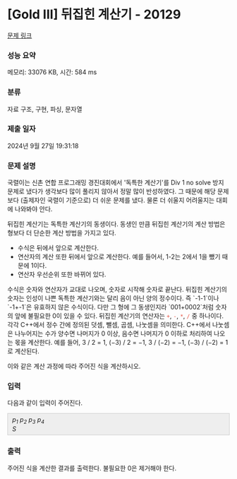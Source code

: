 # [Gold III] 뒤집힌 계산기 - 20129 

[문제 링크](https://www.acmicpc.net/problem/20129) 

### 성능 요약

메모리: 33076 KB, 시간: 584 ms

### 분류

자료 구조, 구현, 파싱, 문자열

### 제출 일자

2024년 9월 27일 19:31:18

### 문제 설명

<p>국렬이는 신촌 연합 프로그래밍 경진대회에서 '독특한 계산기'를 Div 1 no solve 방지 문제로 냈다가 생각보다 많이 풀리지 않아서 정말 많이 반성하였다. 그 때문에 해당 문제보다 (출제자인 국렬이 기준으로) 더 쉬운 문제를 냈다. 물론 더 쉬울지 어려울지는 대회에 나와봐야 안다.</p>

<p>뒤집힌 계산기는 독특한 계산기의 동생이다. 동생인 만큼 뒤집힌 계산기의 계산 방법은 형보다 더 단순한 계산 방법을 가지고 있다.</p>

<ul>
	<li>  수식은 뒤에서 앞으로 계산한다.</li>
	<li>  연산자의 계산 또한 뒤에서 앞으로 계산한다. 예를 들어서, 1-2는 2에서 1을 뺐기 때문에 1이다.</li>
	<li>  연산자 우선순위 또한 바뀌어 있다.</li>
</ul>

<p>수식은 숫자와 연산자가 교대로 나오며, 숫자로 시작해 숫자로 끝난다. 뒤집힌 계산기의 숫자는 인성이 나쁜 독특한 계산기와는 달리 음이 아닌 양의 정수이다. 즉 `-1-1`이나 `-1+-1`은 유효하지 않은 수식이다. 다만 그 형에 그 동생인지라 `001+0002`처럼 숫자의 앞에 불필요한 0이 있을 수 있다. 뒤집힌 계산기의 연산자는 <span style="color:#e74c3c;"><code>+</code></span>, <span style="color:#e74c3c;"><code>-</code></span>, <span style="color:#e74c3c;"><code>*</code></span>, <span style="color:#e74c3c;"><code>/</code></span> 중 하나이다. 각각 C++에서 정수 간에 정의된 덧셈, 뺄셈, 곱셈, 나눗셈을 의미한다. C++에서 나눗셈은 나누어지는 수가 양수면 나머지가 0 이상, 음수면 나머지가 0 이하로 처리하여 나오는 몫을 계산한다. 예를 들어, 3 / 2 = 1, (−3) / 2 = −1, 3 / (−2) = −1, (−3) / (−2) = 1로 계산된다.</p>

<p>이와 같은 계산 과정에 따라 주어진 식을 계산하시오.</p>

### 입력 

 <p>다음과 같이 입력이 주어진다.</p>

<div style="background:#eeeeee;border:1px solid #cccccc;padding:5px 10px;"><em>p<sub>1</sub></em> <em>p<sub>2</sub></em> <em>p<sub>3</sub></em> <em>p<sub>4</sub></em><br>
<i>S</i></div>

### 출력 

 <p>주어진 식을 계산한 결과를 출력한다. 불필요한 0은 제거해야 한다.</p>

